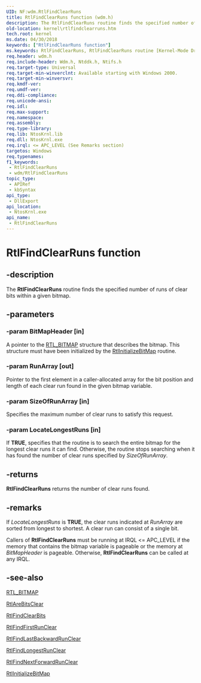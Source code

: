 ```yaml
---
UID: NF:wdm.RtlFindClearRuns
title: RtlFindClearRuns function (wdm.h)
description: The RtlFindClearRuns routine finds the specified number of runs of clear bits within a given bitmap.
old-location: kernel\rtlfindclearruns.htm
tech.root: kernel
ms.date: 04/30/2018
keywords: ["RtlFindClearRuns function"]
ms.keywords: RtlFindClearRuns, RtlFindClearRuns routine [Kernel-Mode Driver Architecture], k109_10c01954-483b-4ec8-a54d-50928663dc16.xml, kernel.rtlfindclearruns, wdm/RtlFindClearRuns
req.header: wdm.h
req.include-header: Wdm.h, Ntddk.h, Ntifs.h
req.target-type: Universal
req.target-min-winverclnt: Available starting with Windows 2000.
req.target-min-winversvr: 
req.kmdf-ver: 
req.umdf-ver: 
req.ddi-compliance: 
req.unicode-ansi: 
req.idl: 
req.max-support: 
req.namespace: 
req.assembly: 
req.type-library: 
req.lib: NtosKrnl.lib
req.dll: NtosKrnl.exe
req.irql: <= APC_LEVEL (See Remarks section)
targetos: Windows
req.typenames: 
f1_keywords:
 - RtlFindClearRuns
 - wdm/RtlFindClearRuns
topic_type:
 - APIRef
 - kbSyntax
api_type:
 - DllExport
api_location:
 - NtosKrnl.exe
api_name:
 - RtlFindClearRuns
---
```


# RtlFindClearRuns function


## -description

The <b>RtlFindClearRuns</b> routine finds the specified number of runs of clear bits within a given bitmap.

## -parameters

### -param BitMapHeader [in]


A pointer to the <a href="/windows-hardware/drivers/kernel/eprocess#rtl_bitmap">RTL_BITMAP</a> structure that describes the bitmap. This structure must have been initialized by the <a href="/windows-hardware/drivers/ddi/wdm/nf-wdm-rtlinitializebitmap">RtlInitializeBitMap</a> routine.

### -param RunArray [out]


Pointer to the first element in a caller-allocated array for the bit position and length of each clear run found in the given bitmap variable.

### -param SizeOfRunArray [in]


Specifies the maximum number of clear runs to satisfy this request.

### -param LocateLongestRuns [in]


If <b>TRUE</b>, specifies that the routine is to search the entire bitmap for the longest clear runs it can find. Otherwise, the routine stops searching when it has found the number of clear runs specified by <i>SizeOfRunArray</i>.

## -returns

<b>RtlFindClearRuns</b> returns the number of clear runs found.

## -remarks

If <i>LocateLongestRuns </i>is <b>TRUE</b>, the clear runs indicated at <i>RunArray </i>are sorted from longest to shortest. A clear run can consist of a single bit.

Callers of <b>RtlFindClearRuns</b> must be running at IRQL <= APC_LEVEL if the memory that contains the bitmap variable is pageable or the memory at <i>BitMapHeader</i> is pageable. Otherwise, <b>RtlFindClearRuns</b> can be called at any IRQL.

## -see-also

<a href="/windows-hardware/drivers/kernel/eprocess#rtl_bitmap">RTL_BITMAP</a>



<a href="/windows-hardware/drivers/ddi/wdm/nf-wdm-rtlarebitsclear">RtlAreBitsClear</a>



<a href="/windows-hardware/drivers/ddi/wdm/nf-wdm-rtlfindclearbits">RtlFindClearBits</a>



<a href="/windows-hardware/drivers/ddi/wdm/nf-wdm-rtlfindfirstrunclear">RtlFindFirstRunClear</a>



<a href="/windows-hardware/drivers/ddi/wdm/nf-wdm-rtlfindlastbackwardrunclear">RtlFindLastBackwardRunClear</a>



<a href="/windows-hardware/drivers/ddi/wdm/nf-wdm-rtlfindlongestrunclear">RtlFindLongestRunClear</a>



<a href="/windows-hardware/drivers/ddi/wdm/nf-wdm-rtlfindnextforwardrunclear">RtlFindNextForwardRunClear</a>



<a href="/windows-hardware/drivers/ddi/wdm/nf-wdm-rtlinitializebitmap">RtlInitializeBitMap</a>
